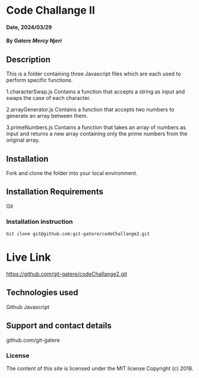 # Code Challange II

#### Date, 2024/03/29

#### By *Gatere Mercy Njeri*

## Description
This is a folder containing three Javascript files which are each used to perform specific functions.

1.characterSwap.js
Contains a function that accepts a string as input and swaps the case of each character. 

2.arrayGenerator.js
Contains a function that accepts two numbers to generate an array between them. 

3.primeNumbers.js
Contains a function that takes an array of numbers as input and returns a new array containing only the prime numbers from the original array. 
## Installation
Fork and clone the folder into your local environment.

## Installation Requirements
Git

### Installation instruction
```
Git clone git@github.com:git-gatere/codeChallange2.git

```

# Live Link
https://github.com/git-gatere/codeChallange2.git

## Technologies used
Github
Javascript

## Support and contact details
github.com/git-gatere


### License
The content of this site is licensed under the MIT license
Copyright (c) 2018.

